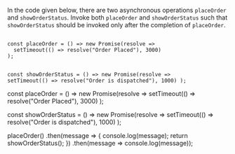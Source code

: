 In the code given below,
there are two asynchronous operations
`placeOrder` and `showOrderStatus`.
Invoke both `placeOrder` and `showOrderStatus`
such that `showOrderStatus` should be
invoked only after the completion of `placeOrder`.

<codeblock type="exercise" language="javascript" evaluateAsync="true" timeOut="2000" testMode="fixedInput">
<code>
const placeOrder = () => new Promise(resolve =>
  setTimeout(() => resolve("Order Placed"), 3000)
);

const showOrderStatus = () => new Promise(resolve =>
  setTimeout(() => resolve("Order is dispatched"), 1000)
);
</code>

<solution>
const placeOrder = () => new Promise(resolve =>
  setTimeout(() => resolve("Order Placed"), 3000)
);

const showOrderStatus = () => new Promise(resolve =>
  setTimeout(() => resolve("Order is dispatched"), 1000)
);

placeOrder()
  .then(message => {
    console.log(message);
    return showOrderStatus();
  })
  .then(message => console.log(message));
</solution>
</codeblock>